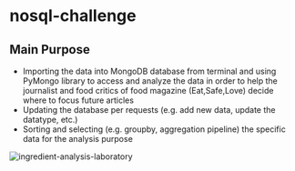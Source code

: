 # nosql-challenge

## Main Purpose
- Importing the data into MongoDB database from terminal and using PyMongo library to access and analyze the data in order to help the journalist and food critics of food magazine (Eat,Safe,Love) decide where to focus future articles
- Updating the database per requests (e.g. add new data, update the datatype, etc.)
- Sorting and selecting (e.g. groupby, aggregation pipeline) the specific data for the analysis purpose


![ingredient-analysis-laboratory](https://github.com/florencex5/nosql-challenge/assets/129706051/a622e05f-20ad-484d-8814-67009fcb4024)
